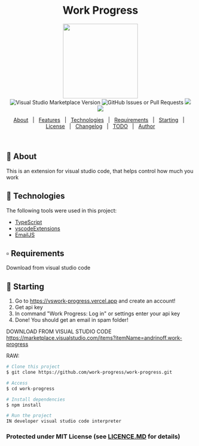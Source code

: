 <h1 align="center">Work Progress</h1>

<p align="center">
  <img src = "https://i.imgur.com/lqnLurl.png" height = 200px width = 200px>
  <br>
  <img alt="Visual Studio Marketplace Version" src="https://img.shields.io/visual-studio-marketplace/v/andrinoff.work-progress">
  <img alt="GitHub Issues or Pull Requests" src="https://img.shields.io/github/issues/work-progress/work-progress">
  <img src="https://img.shields.io/visual-studio-marketplace/d/andrinoff.work-progress"> <img src="https://img.shields.io/github/license/work-progress/work-progress">

</p>




<p align="center">
  <a href="#dart-about">About</a> &#xa0; | &#xa0; 
  <a href="#sparkles-features">Features</a> &#xa0; | &#xa0;
  <a href="#rocket-technologies">Technologies</a> &#xa0; | &#xa0;
  <a href="#white_check_mark-requirements">Requirements</a> &#xa0; | &#xa0;
  <a href="#checkered_flag-starting">Starting</a> &#xa0; | &#xa0;
  <a href="LICENCE.MD">License</a> &#xa0; | &#xa0;
  <a href="CHANGELOG.md">Changelog</a> &#xa0; | &#xa0;
  <a href="TODO.md">TODO</a> &#xa0; | &#xa0;
  <a href="https://github.com/andrinoff" target="_blank">Author</a>
</p>

<br>

## 🎯 About ##

This is an extension for visual studio code, that helps control how much you work


## 🚀 Technologies ##

The following tools were used in this project:

- [TypeScript](https://www.typescriptlang.org/)
- [vscodeExtensions](https://code.visualstudio.com/api/)
- [EmailJS](https://www.emailjs.com/)


## ▫️ Requirements ##

Download from visual studio code

## 🏁 Starting ##

1. Go to https://vswork-progress.vercel.app and create an account!
2. Get api key
3. In command "Work Progress: Log in" or settings enter your api key
4. Done! You should get an email in spam folder!



DOWNLOAD FROM VISUAL STUDIO CODE
https://marketplace.visualstudio.com/items?itemName=andrinoff.work-progress

RAW:
```bash
# Clone this project
$ git clone https://github.com/work-progress/work-progress.git

# Access
$ cd work-progress

# Install dependencies
$ npm install

# Run the project
IN developer visual studio code interpreter
```

### Protected under MIT License (see [LICENCE.MD](LICENCE.MD) for details)
